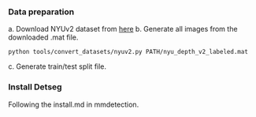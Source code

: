 ### Data preparation 
a. Download NYUv2 dataset from [here](https://cs.nyu.edu/~silberman/datasets/nyu_depth_v2.html)
b. Generate all images from the downloaded .mat file.

```shell 
python tools/convert_datasets/nyuv2.py PATH/nyu_depth_v2_labeled.mat
```

c. Generate train/test split file.

### Install Detseg 
Following the install.md in mmdetection.
